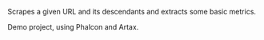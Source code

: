 Scrapes a given URL and its descendants and extracts some basic metrics.

Demo project, using Phalcon and Artax.
